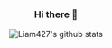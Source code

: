 <div align="center">
  
  ### Hi there 👋
  ![Liam427's github stats](https://github-readme-stats.vercel.app/api?username=Liam427&show_icons=true&theme=buefy&count_private=true)
  
</div>
<!--
**Liam427/Liam427** is a ✨ _special_ ✨ repository because its `README.md` (this file) appears on your GitHub profile.

Here are some ideas to get you started:

- 🔭 I’m currently working on ...
- 🌱 I’m currently learning ...
- 👯 I’m looking to collaborate on ...
- 🤔 I’m looking for help with ...
- 💬 Ask me about ...
- 📫 How to reach me: ...
- 😄 Pronouns: ...
- ⚡ Fun fact: ...
-->
